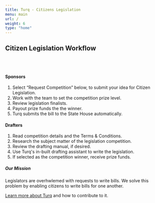 ```yaml
---
title: Turq - Citizens Legislation
menu: main
url: /
weight: 6
type: "home"
---
```



<h2>Citizen Legislation Workflow</h2>

<br/>
<br/>

#### Sponsors

1. Select “Request Competition” below, to submit your idea for Citizen Legislation.
2. Work with the team to set the competition prize level.
3. Review legislation finalists.
4. Payout prize funds the the winner.
5. Turq submits the bill to the State House automatically.

#### Drafters

1. Read competition details and the Terms & Conditions.
2. Research the subject matter of the legislation competition.
3. Review the drafting manual, if desired.
4. Use Turq's in-built drafting assistant to write the legislation.
5. If selected as the competition winner, receive prize funds.

##### Our Mission ####
Legislators are overhwlemed with requests to write bills. We solve this problem by enabling citizens to write bills for one another.

[Learn more about Turq](/about) and how to contribute to it.
